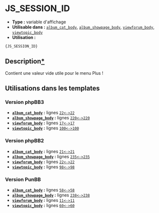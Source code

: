 # JS_SESSION_ID
* __Type :__ variable d'affichage
* __Utilisable dans :__ [`album_cat_body`](../tpl/album_cat_body.md#readme), [`album_showpage_body`](../tpl/album_showpage_body.md#readme), [`viewforum_body`](../tpl/viewforum_body.md#readme), [`viewtopic_body`](../tpl/viewtopic_body.md#readme)
* __Utilisation :__

```html
{JS_SESSION_ID}
```

## Description[*](https://fa-tvars.appspot.com/var/JS_SESSION_ID)
Contient une valeur vide utile pour le menu Plus !

## Utilisations dans les templates

### Version phpBB3
* __[`album_cat_body`](../tpl/album_cat_body.md#readme) :__ lignes [`22`](../src/prosilver/album_cat_body.tpl#L22)[`<->`](../src/prosilver/album_cat_body.tpl#L22-L22)[`22`](../src/prosilver/album_cat_body.tpl#L22)
* __[`album_showpage_body`](../tpl/album_showpage_body.md#readme) :__ lignes [`220`](../src/prosilver/album_showpage_body.tpl#L220)[`<->`](../src/prosilver/album_showpage_body.tpl#L220-L220)[`220`](../src/prosilver/album_showpage_body.tpl#L220)
* __[`viewforum_body`](../tpl/viewforum_body.md#readme) :__ lignes [`17`](../src/prosilver/viewforum_body.tpl#L17)[`<->`](../src/prosilver/viewforum_body.tpl#L17-L17)[`17`](../src/prosilver/viewforum_body.tpl#L17)
* __[`viewtopic_body`](../tpl/viewtopic_body.md#readme) :__ lignes [`100`](../src/prosilver/viewtopic_body.tpl#L100)[`<->`](../src/prosilver/viewtopic_body.tpl#L100-L100)[`100`](../src/prosilver/viewtopic_body.tpl#L100)

### Version phpBB2
* __[`album_cat_body`](../tpl/album_cat_body.md#readme) :__ lignes [`21`](../src/subsilver/album_cat_body.tpl#L21)[`<->`](../src/subsilver/album_cat_body.tpl#L21-L21)[`21`](../src/subsilver/album_cat_body.tpl#L21)
* __[`album_showpage_body`](../tpl/album_showpage_body.md#readme) :__ lignes [`235`](../src/subsilver/album_showpage_body.tpl#L235)[`<->`](../src/subsilver/album_showpage_body.tpl#L235-L235)[`235`](../src/subsilver/album_showpage_body.tpl#L235)
* __[`viewforum_body`](../tpl/viewforum_body.md#readme) :__ lignes [`22`](../src/subsilver/viewforum_body.tpl#L22)[`<->`](../src/subsilver/viewforum_body.tpl#L22-L22)[`22`](../src/subsilver/viewforum_body.tpl#L22)
* __[`viewtopic_body`](../tpl/viewtopic_body.md#readme) :__ lignes [`98`](../src/subsilver/viewtopic_body.tpl#L98)[`<->`](../src/subsilver/viewtopic_body.tpl#L98-L98)[`98`](../src/subsilver/viewtopic_body.tpl#L98)

### Version PunBB
* __[`album_cat_body`](../tpl/album_cat_body.md#readme) :__ lignes [`58`](../src/punbb/album_cat_body.tpl#L58)[`<->`](../src/punbb/album_cat_body.tpl#L58-L58)[`58`](../src/punbb/album_cat_body.tpl#L58)
* __[`album_showpage_body`](../tpl/album_showpage_body.md#readme) :__ lignes [`238`](../src/punbb/album_showpage_body.tpl#L238)[`<->`](../src/punbb/album_showpage_body.tpl#L238-L238)[`238`](../src/punbb/album_showpage_body.tpl#L238)
* __[`viewforum_body`](../tpl/viewforum_body.md#readme) :__ lignes [`11`](../src/punbb/viewforum_body.tpl#L11)[`<->`](../src/punbb/viewforum_body.tpl#L11-L11)[`11`](../src/punbb/viewforum_body.tpl#L11)
* __[`viewtopic_body`](../tpl/viewtopic_body.md#readme) :__ lignes [`60`](../src/punbb/viewtopic_body.tpl#L60)[`<->`](../src/punbb/viewtopic_body.tpl#L60-L60)[`60`](../src/punbb/viewtopic_body.tpl#L60)


